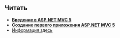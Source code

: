 ## Читать
- **[Введение в ASP.NET MVC 5](https://metanit.com/sharp/mvc5/1.1.php)**
- **[Создание первого приложения ASP.NET MVC 5](https://metanit.com/sharp/mvc5/2.1.php)**
- [Информация здесь](https://github.com/EPM-RD-NETLAB/ASP.NET.MVC)
